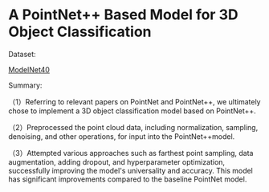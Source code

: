 # A PointNet++ Based Model for 3D Object Classification
Dataset:

[ModelNet40](https://modelnet.cs.princeton.edu/)

Summary:

（1）Referring to relevant papers on PointNet and PointNet++, we ultimately chose to implement a 3D object classification model based on PointNet++.

（2）Preprocessed the point cloud data, including normalization, sampling, denoising, and other operations, for input into the PointNet++model.

（3）Attempted various approaches such as farthest point sampling, data augmentation, adding dropout, and hyperparameter optimization, successfully improving the model's universality and accuracy. This model has significant improvements compared to the baseline PointNet model.
